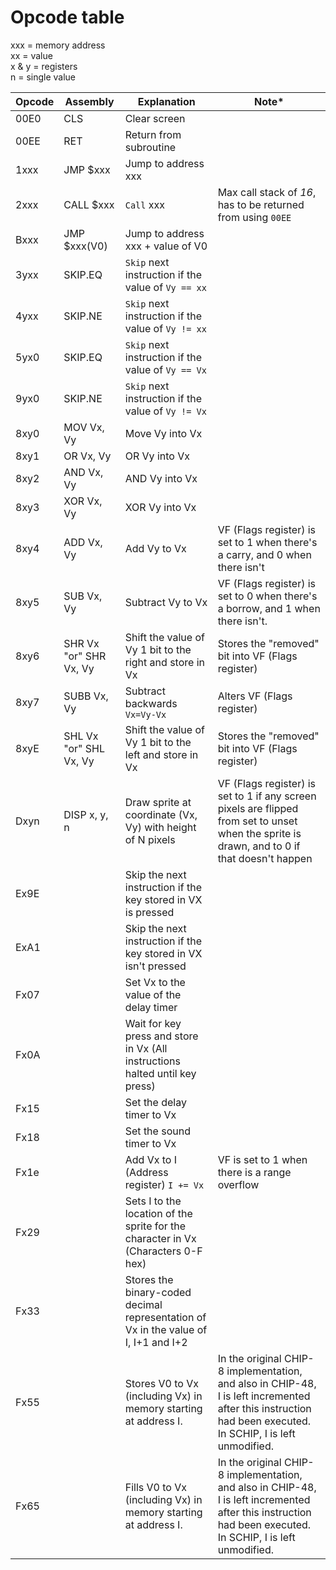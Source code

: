 # Opcode table

xxx = memory address<br>
xx = value<br>
x & y = registers<br>
n = single value<br>

|  Opcode 	|  Assembly 	| Explanation  	|  Note* 	|
|---	|---	|---	|---	|
|00E0   	|CLS   	|Clear screen   	|   	|
|00EE   	|RET   	|Return from subroutine   	|   	|
|1xxx  	|JMP $xxx   	|Jump to address xxx   	|   	|
|2xxx 	|CALL $xxx   	|`Call` xxx |Max call stack of *16*, has to be returned from using `00EE`   	|
|Bxxx	|JMP $xxx(V0)   	|Jump to address xxx + value of V0   	|   	|
|3yxx 	|SKIP.EQ   	|`Skip` next instruction if the value of `Vy == xx` 	|   	|
|4yxx	|SKIP.NE   	|`Skip` next instruction if the value of `Vy != xx`  	|   	|
|5yx0	|SKIP.EQ   	|`Skip` next instruction if the value of `Vy == Vx`	|   	|
|9yx0	|SKIP.NE   	|`Skip` next instruction if the value of `Vy != Vx`	|   	|
|8xy0	|MOV Vx, Vy   	|Move Vy into Vx   	|   	|
|8xy1	|OR Vx, Vy   	|OR Vy into Vx   	|   	|
|8xy2	|AND Vx, Vy   	|AND Vy into Vx    	|   	|
|8xy3	|XOR Vx, Vy   	|XOR Vy into Vx   	|   	|
|8xy4	|ADD Vx, Vy   	|Add Vy to Vx   	|VF (Flags register) is set to 1 when there's a carry, and 0 when there isn't|
|8xy5	|SUB Vx, Vy   	|Subtract Vy to Vx   	|VF (Flags register) is set to 0 when there's a borrow, and 1 when there isn't. 	|
|8xy6	|SHR Vx "or" SHR Vx, Vy 	|Shift the value of Vy 1 bit to the right and store in Vx   	|Stores the "removed" bit into VF (Flags register)	|
|8xy7 	|SUBB Vx, Vy   	|Subtract backwards `Vx=Vy-Vx`   	|Alters VF (Flags register)	|
|8xyE	|SHL Vx "or" SHL Vx, Vy   	|Shift the value of Vy 1 bit to the left and store in Vx    	|Stores the "removed" bit into VF (Flags register)	|
|Dxyn   	|DISP x, y, n   	|Draw sprite at coordinate (Vx, Vy) with height of N pixels   	|VF (Flags register) is set to 1 if any screen pixels are flipped from set to unset when the sprite is drawn, and to 0 if that doesn't happen   	|
|Ex9E   	|   	| Skip the next instruction if the key stored in VX is pressed  	|   	|
| ExA1  	|   	| Skip the next instruction if the key stored in VX isn't pressed  	|   	|
| Fx07  	|   	|Set Vx to the value of the delay timer   	|   	|
| Fx0A  	|   	|  Wait for key press and store in Vx (All instructions halted until key press) 	|   	|
|Fx15   	|   	|Set the delay timer to Vx   	|   	|
|Fx18   	|   	|Set the sound timer to Vx   	|   	|
|Fx1e   	|   	|Add Vx to I (Address register) `I += Vx`|VF is set to 1 when there is a range overflow    	|
| Fx29  	|   	|Sets I to the location of the sprite for the character in Vx (Characters 0-F hex)   	|   	|
|Fx33   	|   	|Stores the binary-coded decimal representation of Vx in the value of I, I+1 and I+2   	|   	|
| Fx55  	|   	|Stores V0 to Vx (including Vx) in memory starting at address I.   	|In the original CHIP-8 implementation, and also in CHIP-48, I is left incremented after this instruction had been executed. In SCHIP, I is left unmodified.   	|
| Fx65  	|   	|Fills V0 to Vx (including Vx) in memory starting at address I.   	|In the original CHIP-8 implementation, and also in CHIP-48, I is left incremented after this instruction had been executed. In SCHIP, I is left unmodified.   	|
